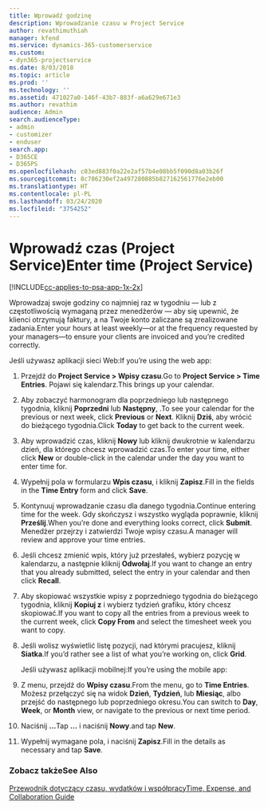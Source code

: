 ```yaml
---
title: Wprowadź godzinę
description: Wprowadzanie czasu w Project Service
author: revathimuthiah
manager: kfend
ms.service: dynamics-365-customerservice
ms.custom:
- dyn365-projectservice
ms.date: 8/03/2018
ms.topic: article
ms.prod: ''
ms.technology: ''
ms.assetid: 471027a0-146f-43b7-883f-a6a629e671e3
ms.author: revathim
audience: Admin
search.audienceType:
- admin
- customizer
- enduser
search.app:
- D365CE
- D365PS
ms.openlocfilehash: c03ed883f0a22e2af57b4e08bb5f090d8a03b26f
ms.sourcegitcommit: 8c786230ef2a497280885b827162561776e2eb00
ms.translationtype: HT
ms.contentlocale: pl-PL
ms.lasthandoff: 03/24/2020
ms.locfileid: "3754252"
---
```

# <a name="enter-time-project-service"></a><span data-ttu-id="38b11-103">Wprowadź czas (Project Service)</span><span class="sxs-lookup"><span data-stu-id="38b11-103">Enter time (Project Service)</span></span>

[!INCLUDE[cc-applies-to-psa-app-1x-2x](../includes/cc-applies-to-psa-app-1x-2x.md)]

<span data-ttu-id="38b11-104">Wprowadzaj swoje godziny co najmniej raz w tygodniu — lub z częstotliwością wymaganą przez menedżerów — aby się upewnić, że klienci otrzymują faktury, a na Twoje konto zaliczane są zrealizowane zadania.</span><span class="sxs-lookup"><span data-stu-id="38b11-104">Enter your hours at least weekly—or at the frequency requested by your managers—to ensure your clients are invoiced and you’re credited correctly.</span></span>  
  
 <span data-ttu-id="38b11-105">Jeśli używasz aplikacji sieci Web:</span><span class="sxs-lookup"><span data-stu-id="38b11-105">If you’re using the web app:</span></span>  
  
1. <span data-ttu-id="38b11-106">Przejdź do **Project Service > Wpisy czasu**.</span><span class="sxs-lookup"><span data-stu-id="38b11-106">Go to **Project Service > Time Entries**.</span></span> <span data-ttu-id="38b11-107">Pojawi się kalendarz.</span><span class="sxs-lookup"><span data-stu-id="38b11-107">This brings up your calendar.</span></span>  
  
2. <span data-ttu-id="38b11-108">Aby zobaczyć harmonogram dla poprzedniego lub następnego tygodnia, kliknij **Poprzedni** lub **Następny**, .</span><span class="sxs-lookup"><span data-stu-id="38b11-108">To see your calendar for the previous or next week, click **Previous** or **Next**.</span></span> <span data-ttu-id="38b11-109">Kliknij **Dziś**, aby wrócić do bieżącego tygodnia.</span><span class="sxs-lookup"><span data-stu-id="38b11-109">Click **Today** to get back to the current week.</span></span>  
  
3. <span data-ttu-id="38b11-110">Aby wprowadzić czas, kliknij **Nowy** lub kliknij dwukrotnie w kalendarzu dzień, dla którego chcesz wprowadzić czas.</span><span class="sxs-lookup"><span data-stu-id="38b11-110">To enter your time, either click **New** or double-click in the calendar under the day you want to enter time for.</span></span>  
  
4. <span data-ttu-id="38b11-111">Wypełnij pola w formularzu **Wpis czasu**, i kliknij **Zapisz**.</span><span class="sxs-lookup"><span data-stu-id="38b11-111">Fill in the fields in the **Time Entry** form and click **Save**.</span></span>  
  
5. <span data-ttu-id="38b11-112">Kontynuuj wprowadzanie czasu dla danego tygodnia.</span><span class="sxs-lookup"><span data-stu-id="38b11-112">Continue entering time for the week.</span></span> <span data-ttu-id="38b11-113">Gdy skończysz i wszystko wygląda poprawnie, kliknij **Prześlij**.</span><span class="sxs-lookup"><span data-stu-id="38b11-113">When you’re done and everything looks correct, click **Submit**.</span></span> <span data-ttu-id="38b11-114">Menedżer przejrzy i zatwierdzi Twoje wpisy czasu.</span><span class="sxs-lookup"><span data-stu-id="38b11-114">A manager will review and approve your time entries.</span></span>  
  
6. <span data-ttu-id="38b11-115">Jeśli chcesz zmienić wpis, który już przesłałeś, wybierz pozycję w kalendarzu, a następnie kliknij **Odwołaj**.</span><span class="sxs-lookup"><span data-stu-id="38b11-115">If you want to change an entry that you already submitted, select the entry in your calendar and then click **Recall**.</span></span>  
  
7. <span data-ttu-id="38b11-116">Aby skopiować wszystkie wpisy z poprzedniego tygodnia do bieżącego tygodnia, kliknij **Kopiuj z** i wybierz tydzień grafiku, który chcesz skopiować.</span><span class="sxs-lookup"><span data-stu-id="38b11-116">If you want to copy all the entries from a previous week to the current week, click **Copy From** and select the timesheet week you want to copy.</span></span>  
  
8. <span data-ttu-id="38b11-117">Jeśli wolisz wyświetlić listę pozycji, nad którymi pracujesz, kliknij **Siatka**.</span><span class="sxs-lookup"><span data-stu-id="38b11-117">If you’d rather see a list of what you’re working on, click **Grid**.</span></span>  
  
   <span data-ttu-id="38b11-118">Jeśli używasz aplikacji mobilnej:</span><span class="sxs-lookup"><span data-stu-id="38b11-118">If you’re using the mobile app:</span></span>  
  
9. <span data-ttu-id="38b11-119">Z menu, przejdź do **Wpisy czasu**.</span><span class="sxs-lookup"><span data-stu-id="38b11-119">From the menu, go to **Time Entries**.</span></span>     <span data-ttu-id="38b11-120">Możesz przełączyć się na widok **Dzień**, **Tydzień**, lub **Miesiąc**, albo przejść do następnego lub poprzedniego okresu.</span><span class="sxs-lookup"><span data-stu-id="38b11-120">You can switch to **Day**, **Week**, or **Month** view, or navigate to the previous or next time period.</span></span>  
  
10. <span data-ttu-id="38b11-121">Naciśnij **…**</span><span class="sxs-lookup"><span data-stu-id="38b11-121">Tap **…**</span></span> <span data-ttu-id="38b11-122">i naciśnij **Nowy**.</span><span class="sxs-lookup"><span data-stu-id="38b11-122">and tap **New**.</span></span>  
  
11. <span data-ttu-id="38b11-123">Wypełnij wymagane pola, i naciśnij **Zapisz**.</span><span class="sxs-lookup"><span data-stu-id="38b11-123">Fill in the details as necessary and tap **Save**.</span></span>  
  
### <a name="see-also"></a><span data-ttu-id="38b11-124">Zobacz także</span><span class="sxs-lookup"><span data-stu-id="38b11-124">See Also</span></span>  
 [<span data-ttu-id="38b11-125">Przewodnik dotyczący czasu, wydatków i współpracy</span><span class="sxs-lookup"><span data-stu-id="38b11-125">Time, Expense, and Collaboration Guide</span></span>](../project-service/time-expense-collaboration-guide.md)
